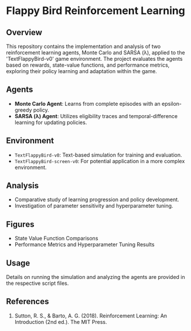 # Flappy Bird Reinforcement Learning

## Overview
This repository contains the implementation and analysis of two reinforcement learning agents, Monte Carlo and SARSA (λ), applied to the 'TextFlappyBird-v0' game environment. The project evaluates the agents based on rewards, state-value functions, and performance metrics, exploring their policy learning and adaptation within the game.

## Agents
- **Monte Carlo Agent**: Learns from complete episodes with an epsilon-greedy policy.
- **SARSA (λ) Agent**: Utilizes eligibility traces and temporal-difference learning for updating policies.

## Environment
- `TextFlappyBird-v0`: Text-based simulation for training and evaluation.
- `TextFlappyBird-screen-v0`: For potential application in a more complex environment.

## Analysis
- Comparative study of learning progression and policy development.
- Investigation of parameter sensitivity and hyperparameter tuning.

## Figures
- State Value Function Comparisons
- Performance Metrics and Hyperparameter Tuning Results

## Usage
Details on running the simulation and analyzing the agents are provided in the respective script files.

## References
1. Sutton, R. S., & Barto, A. G. (2018). Reinforcement Learning: An Introduction (2nd ed.). The MIT Press.

